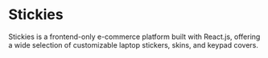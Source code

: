 # Stickies
Stickies is a frontend-only e-commerce platform built with React.js, offering a wide selection of customizable laptop stickers, skins, and keypad covers.
